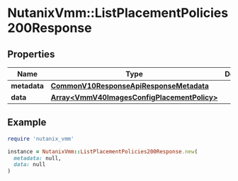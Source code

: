 # NutanixVmm::ListPlacementPolicies200Response

## Properties

| Name | Type | Description | Notes |
| ---- | ---- | ----------- | ----- |
| **metadata** | [**CommonV10ResponseApiResponseMetadata**](CommonV10ResponseApiResponseMetadata.md) |  | [optional] |
| **data** | [**Array&lt;VmmV40ImagesConfigPlacementPolicy&gt;**](VmmV40ImagesConfigPlacementPolicy.md) |  | [optional] |

## Example

```ruby
require 'nutanix_vmm'

instance = NutanixVmm::ListPlacementPolicies200Response.new(
  metadata: null,
  data: null
)
```

